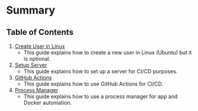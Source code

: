 # Summary

## Table of Contents

1. [Create User in Linux](./CreateUser.md)
    - This guide explains how to create a new user in Linux (Ubuntu) but it is optional.
2. [Setup Server](./Setup.md)
    - This guide explains how to set up a server for CI/CD purposes.
3. [GitHub Actions](./GithubActions.md)
    - This guide explains how to use GitHub Actions for CI/CD.
4. [Process Manager](./ProcessManager.md)
    - This guide explains how to use a process manager for app and Docker automation.